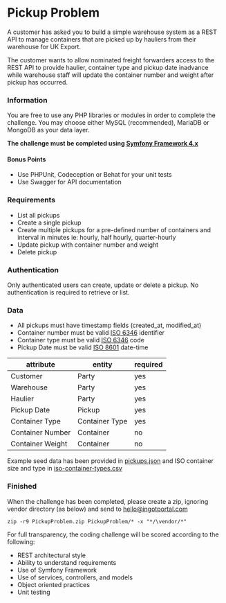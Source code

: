 # Pickup Problem

A customer has asked you to build a simple warehouse system as a REST API to manage containers that are picked up by hauliers from their warehouse for UK Export.

The customer wants to allow nominated freight forwarders access to the REST API to provide haulier, container type and pickup date inadvance while warehouse staff will update the container number and weight after pickup has occurred.

### Information

You are free to use any PHP libraries or modules in order to complete the challenge. You may choose either MySQL (recommended), MariaDB or MongoDB as your data layer.

**The challenge must be completed using [Symfony Framework 4.x](https://symfony.com/download)**

#### Bonus Points

* Use PHPUnit, Codeception or Behat for your unit tests
* Use Swagger for API documentation

### Requirements

* List all pickups
* Create a single pickup
* Create multiple pickups for a pre-defined number of containers and interval in minutes ie: hourly, half hourly, quarter-hourly
* Update pickup with container number and weight
* Delete pickup

### Authentication

Only authenticated users can create, update or delete a pickup. No authentication is required to retrieve or list.

### Data

* All pickups must have timestamp fields (created_at, modified_at)
* Container number must be valid [ISO 6346](https://www.containercontainer.com/ISO6346) identifier
* Container type must be valid [ISO 6346](https://www.containercontainer.com/ISO6346) code
* Pickup Date must be valid [ISO 8601](https://en.wikipedia.org/wiki/ISO_8601) date-time

| attribute | entity | required |
|-----------|---------|---------|
| Customer | Party | yes |
| Warehouse | Party | yes |
| Haulier | Party | yes      |
| Pickup Date | Pickup | yes |
| Container Type | Container Type | yes |
| Container Number | Container | no |
| Container Weight | Container | no |

Example seed data has been provided in [pickups.json](pickups.json) and ISO container size and type in [iso-container-types.csv](iso-container-types.csv)

### Finished

When the challenge has been completed, please create a zip, ignoring vendor directory (as below) and send to hello@ingotportal.com

```
zip -r9 PickupProblem.zip PickupProblem/* -x "*/\vendor/*"
```

For full transparency, the coding challenge will be scored according to the following:

* REST architectural style
* Ability to understand requirements
* Use of Symfony Framework
* Use of services, controllers, and models
* Object oriented practices
* Unit testing


